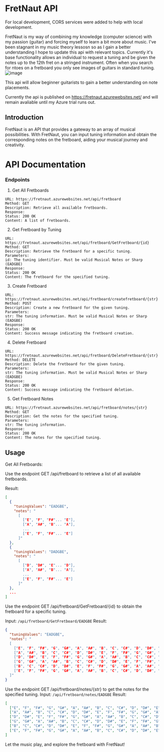 # FretNaut API

For local development,
CORS services were added to help with local development.

FretNaut is my way of combining my knowledge (computer science) with my passion (guitar) and forcing myself to learn a bit more about music. I've been stagnant in my music theory lessosn so as I gain a better understanding I hope to update this api with relevant topics. Currently it's base functionality allows an individual to request a tuning and be given the notes up to the 12th fret on a stringed instrument. Often when you search for ntoes on a fretboard you only see images of guitars in standard tuning.
![image](https://github.com/JonAndYu/FretBoardViz/assets/64448283/f9ffd5ae-bb3b-4983-a9d9-ffd705facf7a)

This api will allow beginner guitarists to gain a better understanding on note placements.

Currently the api is published on https://fretnaut.azurewebsites.net/ and will remain avaliable until my Azure trial runs out.


## Introduction
FretNaut is an API that provides a gateway to an array of musical possibilities. 
With FretNaut, you can input tuning information and obtain the corresponding notes on the fretboard, aiding your musical journey and creativity.



# API Documentation

### Endpoints
1. Get All Fretboards
```
URL: https://fretnaut.azurewebsites.net/api/fretboard
Method: GET
Description: Retrieve all available fretboards.
Response:
Status: 200 OK
Content: A list of fretboards.
```
2. Get Fretboard by Tuning
```
URL: https://fretnaut.azurewebsites.net/api/fretboard/GetFretboard/{id}
Method: GET
Description: Retrieve the fretboard for a specific tuning.
Parameters:
id: The tuning identifier. Must be valid Musical Notes or Sharp (EADGBE)
Response:
Status: 200 OK
Content: The fretboard for the specified tuning.
```
3. Create Fretboard
```
URL: https://fretnaut.azurewebsites.net/api/fretboard/createfretboard/{str}
Method: POST
Description: Create a new fretboard for the given tuning.
Parameters:
str: The tuning information. Must be valid Musical Notes or Sharp (EADGBE)
Response:
Status: 200 OK
Content: Success message indicating the fretboard creation.
```
4. Delete Fretboard
```
URL: https://fretnaut.azurewebsites.net/api/fretboard/DeleteFretboard/{str}
Method: DELETE
Description: Delete the fretboard for the given tuning.
Parameters:
str: The tuning information. Must be valid Musical Notes or Sharp (EADGBE)
Response:
Status: 200 OK
Content: Success message indicating the fretboard deletion.
```
5. Get Fretboard Notes
```
URL: https://fretnaut.azurewebsites.net/api/fretboard/notes/{str}
Method: GET
Description: Get the notes for the specified tuning.
Parameters:
str: The tuning information.
Response:
Status: 200 OK
Content: The notes for the specified tuning.
```
## Usage
Get All Fretboards:

Use the endpoint GET /api/fretboard to retrieve a list of all available fretboards.

Result:
```json
[
  {
    "tuningValues": "EADGBE",
    "notes": "
      [
        ["E", "F", "F#"... "E"],
        ["A", "A#", "B"... "A"],
        ...
        ["E", "F", "F#"... "E"]
      ]"
  },
  {
    "tuningValues": "DADGBE",
    "notes": "
      [
        ["D", "D#", "E"... "D"],
        ["A", "A#", "B"... "A"],
        ...
        ["E", "F", "F#"... "E"]
      ]"
  },
  ...
]
```

Use the endpoint GET /api/fretboard/GetFretboard/{id} to obtain the fretboard for a specific tuning.

Input: `/api/fretboard/GetFretboard/EADGBE`
Result: 
```json
{
  "tuningValues": "EADGBE",
  "notes": "
  [
    ["E", "F", "F#", "G", "G#", "A", "A#", "B", "C", "C#", "D", "D#", "E"],
    ["A", "A#", "B", "C", "C#", "D", "D#", "E", "F", "F#", "G", "G#", "A"],
    ["D", "D#", "E", "F", "F#", "G", "G#", "A", "A#", "B", "C", "C#", "D"],
    ["G", "G#", "A", "A#", "B", "C", "C#", "D", "D#", "E", "F", "F#", "G"],
    ["B", "C", "C#", "D", "D#", "E", "F", "F#", "G", "G#", "A", "A#", "B"],
    ["E", "F", "F#", "G", "G#", "A", "A#", "B", "C", "C#", "D", "D#", "E"]
  ]"
}
```

Use the endpoint GET /api/fretboard/notes/{str} to get the notes for the specified tuning.
Input: `/api/fretboard/notes/EADGBE`
Result:
```json
[
  ["E", "F", "F#", "G", "G#", "A", "A#", "B", "C", "C#", "D", "D#", "E"],
  ["A", "A#", "B", "C", "C#", "D", "D#", "E", "F", "F#", "G", "G#", "A"],
  ["D", "D#", "E", "F", "F#", "G", "G#", "A", "A#", "B", "C", "C#", "D"],
  ["G", "G#", "A", "A#", "B", "C", "C#", "D", "D#", "E", "F", "F#", "G"],
  ["B", "C", "C#", "D", "D#", "E", "F", "F#", "G", "G#", "A", "A#", "B"],
  ["E", "F", "F#", "G", "G#", "A", "A#", "B", "C", "C#", "D", "D#", "E"]
]
```

Let the music play, and explore the fretboard with FretNaut!
